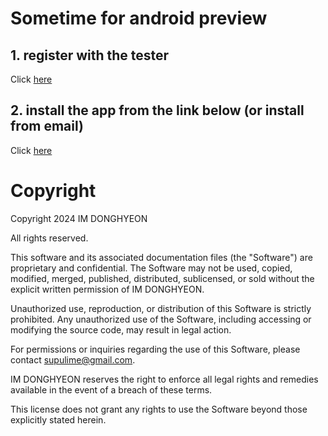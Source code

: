 # Sometime for android preview

## 1. register with the tester

Click [here](https://appdistribution.firebase.dev/i/f97123131ab4ed32)

## 2. install the app from the link below (or install from email)

Click <a href="https://appdistribution.firebase.google.com/testerapps/1:935912888321:android:ef0f1e0dbd3c83734c4800/releases/2tv5stab6rcvg?utm_source=firebase-console" target="_blank">here</a>

# Copyright

Copyright 2024 IM DONGHYEON

All rights reserved.

This software and its associated documentation files (the "Software") are proprietary and confidential. The Software may not be used, copied, modified, merged, published, distributed, sublicensed, or sold without the explicit written permission of IM DONGHYEON.

Unauthorized use, reproduction, or distribution of this Software is strictly prohibited. Any unauthorized use of the Software, including accessing or modifying the source code, may result in legal action.

For permissions or inquiries regarding the use of this Software, please contact supulime@gmail.com.

IM DONGHYEON reserves the right to enforce all legal rights and remedies available in the event of a breach of these terms.

This license does not grant any rights to use the Software beyond those explicitly stated herein.
